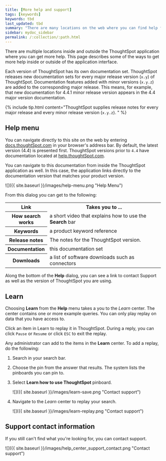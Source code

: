 ```yaml
---
title: [More help and support]
tags: [keywords]
keywords: tbd
last_updated: tbd
summary: "There are many locations on the web where you can find help for ThoughtSpot."
sidebar: mydoc_sidebar
permalink: /:collection/:path.html
---
```

There are multiple locations inside and outside the ThoughtSpot application
where you can get more help. This page describes some of the ways to get more
help inside or outside of the application interface.

Each version of ThoughtSpot has its own documentation set. ThoughtSpot releases
new documentation sets for every major release version (`x.y`) of ThoughtSpot.
Documentation features added with minor versions (`x.y.z`) are added to the
corresponding major release.  This means, for example, that new documentation
for 4.4.1 minor release version appears in the 4.4 major version documentation.

{% include tip.html content="ThoughtSpot supplies release notes for every major
release and every minor release version (`x.y.z`). " %}

## Help menu

You can navigate directly to this site on the web by entering
[docs.thoughtSpot.com](https://docs.thoughtspot.com) in your browser's address
bar. By default, the latest version (4.4) is presented first. ThoughtSpot
versions prior to `4.4` have documentation located at
[help.thoughtSpot.com](https://help.thoughtspot.com).

You can navigate to this documentation from inside the ThoughtSpot application
as well. In this case, the application links directly to the documentation
version that matches your product version.

![]({{ site.baseurl }}/images/help-menu.png "Help Menu")

From this dialog you can get to the following:

<table>
<colgroup>
   <col style="width:25%">
   <col style="width:75%">
</colgroup>
  <tr>
    <th>Link </th>
    <th>Takes you to ...</th>
  </tr>
  <tr>
    <th>How search works</th>
    <td>a short video that explains how to use the <strong>Search</strong> bar</td>
  </tr>
  <tr>
    <th>Keywords</th>
    <td>a product keyword reference</td>
  </tr>
  <tr>
    <th>Release notes</th>
    <td>The notes for the ThoughtSpot version.</td>
  </tr>
  <tr>
    <th>Documentation</th>
    <td>this documentation set</td>
  </tr>
  <tr>
    <th>Downloads</th>
    <td>a list of software downloads such as connectors</td>
  </tr>
</table>

Along the bottom of the **Help** dialog, you can see a link to contact Support as
well as the version of ThoughtSpot you are using.

## Learn

Choosing **Learn** from the **Help** menu takes a you to the *Learn* center.
The center contains one or more example queries.  You can only play replay on data that you have access to.

Click an item in Learn to replay it in ThoughtSpot. During a reply, you can
click `Pause` or `Resume` or click `ESC` to exit the replay.

Any administrator can add to the items in the **Learn** center. To add a replay, do
the following:

1. Search in your search bar.
2. Choose the pin from the answer that results.
   The system lists the pinboards you can pin to.
3. Select **Learn how to use ThoughtSpot** pinboard.

   ![]({{ site.baseurl }}/images/learn-save.png "Contact support")

4. Navigate to the *Learn* center to replay your search.

   ![]({{ site.baseurl }}/images/learn-replay.png "Contact support")


<!-- ## Search the help in search bar

You can search the help directly from the search bar with the `how to` and `help` keywords.

{% include content/keywords-help.md %}

The `how to` keyword takes you into the documentation only. The `help` keyword
allows you to jump directly into a product workflow. -->

## Support contact information

If you still can't find what you're looking for, you can contact support.

![]({{ site.baseurl }}/images/help_center_support_contact.png "Contact support")
